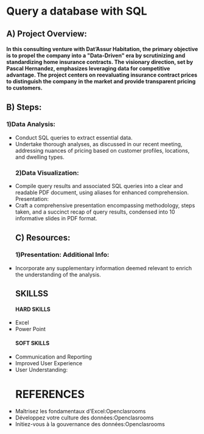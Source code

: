 # Query a database with SQL

## A) Project Overview:

#### In this consulting venture with Dat’Assur Habitation, the primary objective is to propel the company into a "Data-Driven" era by scrutinizing and standardizing home insurance contracts. The visionary direction, set by Pascal Hernandez, emphasizes leveraging data for competitive advantage. The project centers on reevaluating insurance contract prices to distinguish the company in the market and provide transparent pricing to customers.

## B) Steps:


  ### 1)Data Analysis:
<ul style="list-style-type:square;">

<li>Conduct SQL queries to extract essential data.
<li>Undertake thorough analyses, as discussed in our recent meeting, addressing nuances of pricing based on customer profiles, locations, and dwelling types.
  
  ### 2)Data Visualization:

<li>Compile query results and associated SQL queries into a clear and readable PDF document, using aliases for enhanced comprehension.
Presentation:

<li>Craft a comprehensive presentation encompassing methodology, steps taken, and a succinct recap of query results, condensed into 10 informative slides in PDF format.

## C) Resources:

 ### 1)Presentation: Additional Info:

<li>Incorporate any supplementary information deemed relevant to enrich the understanding of the analysis.

## SKILLSS

  #### HARD SKILLS
  <li>Excel
  <li>Power Point

  #### SOFT SKILLS
 <li>Communication and Reporting
 <li>Improved User Experience
 <li>User Understanding: 

   
   # REFERENCES
<li>Maîtrisez les fondamentaux d'Excel:Openclasrooms
<li>Développez votre culture des données:Openclasrooms
<li>Initiez-vous à la gouvernance des données:Openclasrooms
